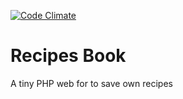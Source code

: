 [![Code Climate](https://codeclimate.com/github/mdtrooper/recipes_book/badges/gpa.svg)](https://codeclimate.com/github/mdtrooper/recipes_book)

# Recipes Book

A tiny PHP web for to save own recipes